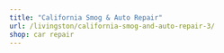 ```yaml
---
title: "California Smog & Auto Repair"
url: /livingston/california-smog-and-auto-repair-3/
shop: car repair
---
```

